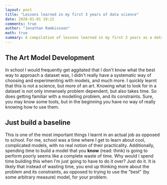 ```yaml
---
layout: post
title: "Lessons learned in my first 3 years of data science"
date: 2020-01-01 19:22
comments: true
author: "Jonathan Ramkissoon"
math: true
summary: A compilation of lessons learned in my first 3 years as a data scientist
---
```



## The Art Model Development

In school I would frequently get aggitated that I don't know what the best way to approach a dataset was, I didn't really have a systematic way of choosing and experimenting with models, and much more. I quickly learnt that this is not a science, but more of an art. Knowing what to look for in a dataset is not only immensely problem dependent, but also takes time. So does getting familiar with a modelling problem, and its constraints. Sure, you may know some tools, but in the beginning you have no way of really knowing how to use them. 


## Just build a baseline

This is one of the most important things I learnt in an actual job as opposed to school. For me, school was a time where I get to learn about cool, complicated models, with no real notion of their practicality. Additionally, spending time to build a model that you **know** (read: think) is going to perform poorly seems like a complete waste of time. Why would I spend time building this when I'm just going to have to do it over? Just do it. It is likely that instead of wasting time, you end up thinking more about the problem and its constraints, as opposed to trying to use the "best" (by some arbitrary measure) model, for your problem. 